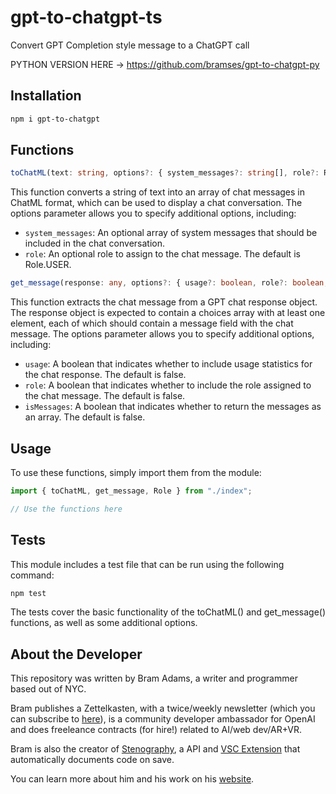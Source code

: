 # gpt-to-chatgpt-ts
Convert GPT Completion style message to a ChatGPT call


PYTHON VERSION HERE -> https://github.com/bramses/gpt-to-chatgpt-py

## Installation

```bash
npm i gpt-to-chatgpt
```

## Functions

```ts
toChatML(text: string, options?: { system_messages?: string[], role?: Role }): Message[]
```

This function converts a string of text into an array of chat messages in ChatML format, which can be used to display a chat conversation. The options parameter allows you to specify additional options, including:

- `system_messages`: An optional array of system messages that should be included in the chat conversation.
- `role`: An optional role to assign to the chat message. The default is Role.USER.

```ts
get_message(response: any, options?: { usage?: boolean, role?: boolean, isMessages?: boolean }): string | { usage: Usage, messages?: string[], message?: string, roles?: string[] }
```

This function extracts the chat message from a GPT chat response object. The response object is expected to contain a choices array with at least one element, each of which should contain a message field with the chat message. The options parameter allows you to specify additional options, including:


- `usage`: A boolean that indicates whether to include usage statistics for the chat response. The default is false.
- `role`: A boolean that indicates whether to include the role assigned to the chat message. The default is false.
- `isMessages`: A boolean that indicates whether to return the messages as an array. The default is false.


## Usage

To use these functions, simply import them from the module:

```ts
import { toChatML, get_message, Role } from "./index";

// Use the functions here
```

## Tests

This module includes a test file that can be run using the following command:

```bash
npm test
```

The tests cover the basic functionality of the toChatML() and get_message() functions, as well as some additional options.


## About the Developer

This repository was written by Bram Adams, a writer and programmer based out of NYC. 

Bram publishes a Zettelkasten, with a twice/weekly newsletter (which you can subscribe to [here](https://www.bramadams.dev/#/portal/)), is a community developer ambassador for OpenAI and does freeleance contracts (for hire!) related to AI/web dev/AR+VR. 

Bram is also the creator of [Stenography](https://stenography.dev), a API and [VSC Extension](https://marketplace.visualstudio.com/items?itemName=Stenography.stenography) that automatically documents code on save.

You can learn more about him and his work on his [website](https://www.bramadams.dev/about/).
